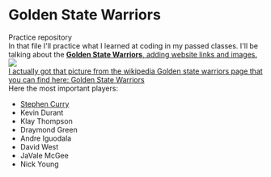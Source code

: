 <html>
  <head>
    <body>
<h1> Golden State Warriors </h1>
<p>
Practice repository
<br>
In that file I'll practice what I learned at coding in my passed classes. I'll be talking about the <strong><a href='goldenstatewarriors.html'>Golden State Warriors</strong>, adding website links and images.
  <img src= "https://upload.wikimedia.org/wikipedia/en/thumb/0/01/Golden_State_Warriors_logo.svg/1200px-Golden_State_Warriors_logo.svg.png">
  <br>
  I actually got that picture from the wikipedia Golden state warriors page that you can find here:
  <a href="https://en.wikipedia.org/wiki/Golden_State_Warriors.com"> Golden State Warriors </a>
<br>
  Here the most important players:
  <ul>
    <li> <a href='https://en.wikipedia.org/wiki/Stephen_Curry'>  Stephen Curry </a></li>
    <li>Kevin Durant</li>
    <li>Klay Thompson</li>
    <li>Draymond Green</li>
    <li>Andre Iguodala</li>
    <li>David West</li>
    <li>JaVale McGee</li>
    <li>Nick Young</li>
  </ul>   
